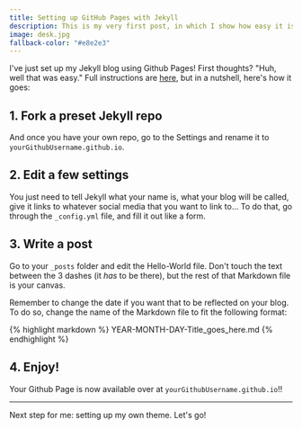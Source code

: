 ```yaml
---
title: Setting up GitHub Pages with Jekyll
description: This is my very first post, in which I show how easy it is to get a first version of a blog up with Github Pages and Jekyll Now.
image: desk.jpg
fallback-color: "#e8e2e3"
---
```


I've just set up my Jekyll blog using Github Pages! First thoughts? "Huh, well that was easy." Full instructions are [here](https://github.com/barryclark/jekyll-now), but in a nutshell, here's how it goes:

## 1. Fork a preset Jekyll repo

And once you have your own repo, go to the Settings and rename it to `yourGithubUsername.github.io`.

## 2. Edit a few settings

You just need to tell Jekyll what your name is, what your blog will be called, give it links to whatever social media that you want to link to... To do that, go through the `_config.yml` file, and fill it out like a form.

<!-- More -->

## 3. Write a post

Go to your `_posts` folder and edit the Hello-World file. Don't touch the text between the 3 dashes (it *has* to be there), but the rest of that Markdown file is your canvas.

Remember to change the date if you want that to be reflected on your blog. To do so, change the name of the Markdown file to fit the following format:

{% highlight markdown %}
    YEAR-MONTH-DAY-Title_goes_here.md
{% endhighlight %}

## 4. Enjoy!

Your Github Page is now available over at `yourGithubUsername.github.io`!!

***

Next step for me: setting up my own theme. Let's go!
